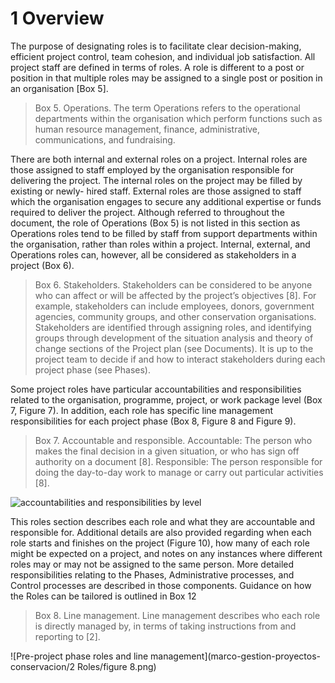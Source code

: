 # 1 Overview
The purpose of designating roles is to facilitate clear decision-making, efficient project control, team cohesion, and individual job satisfaction. All project staff are defined in terms of roles. A role is different to a post or position in that multiple roles may be assigned to a single post or position in an organisation [Box 5].

> Box 5. Operations.
The term Operations refers to the operational departments within the organisation which perform functions such as human resource management, finance, administrative, communications, and fundraising.

There are both internal and external roles on a project. Internal roles are those assigned to staff employed by the organisation responsible for delivering the project. The internal roles on the project may be filled by existing or newly- hired staff. External roles are those assigned to staff which the organisation engages to secure any additional expertise or funds required to deliver the project. Although referred to throughout the document, the role of Operations (Box 5) is not listed in this section as Operations roles tend to be filled by staff from support departments within the organisation, rather than roles within a project. Internal, external, and Operations roles can, however, all be considered as stakeholders in a project (Box 6).

> Box 6. Stakeholders.
Stakeholders can be considered to be anyone who can affect or will be affected by the project’s objectives [8]. For example, stakeholders can include employees, donors, government agencies, community groups, and other conservation organisations.
Stakeholders are identified through assigning roles, and identifying groups through development of the situation analysis and theory of change sections of the Project plan (see Documents). It is up to the project team to decide if and how to interact stakeholders during each project phase (see Phases).

Some project roles have particular accountabilities and responsibilities related to the organisation, programme, project, or work package level (Box 7, Figure 7). In addition, each role has specific line management responsibilities for each project phase (Box 8, Figure 8 and Figure 9).

> Box 7. Accountable and responsible.
Accountable: The person who makes the final decision in a given situation, or who has sign off authority on a document [8].
Responsible: The person responsible for doing the day-to-day work to manage or carry out particular activities [8].

![accountabilities and responsibilities by level](marco-gestion-proyectos-conservacion/blob/master/2%20Roles/figure%207.png)

This roles section describes each role and what they are accountable and responsible for. Additional details are also provided regarding when each role starts and finishes on the project (Figure 10), how many of each role might be expected on a project, and notes on any instances where different roles may or may not be assigned to the same person.
More detailed responsibilities relating to the Phases, Administrative processes, and Control processes are described in those components. Guidance on how the Roles can be tailored is outlined in Box 12

> Box 8. Line management.
Line management describes who each role is directly managed by, in terms of taking instructions from and reporting to [2].

![Pre-project phase roles and line management](marco-gestion-proyectos-conservacion/2 Roles/figure 8.png)
